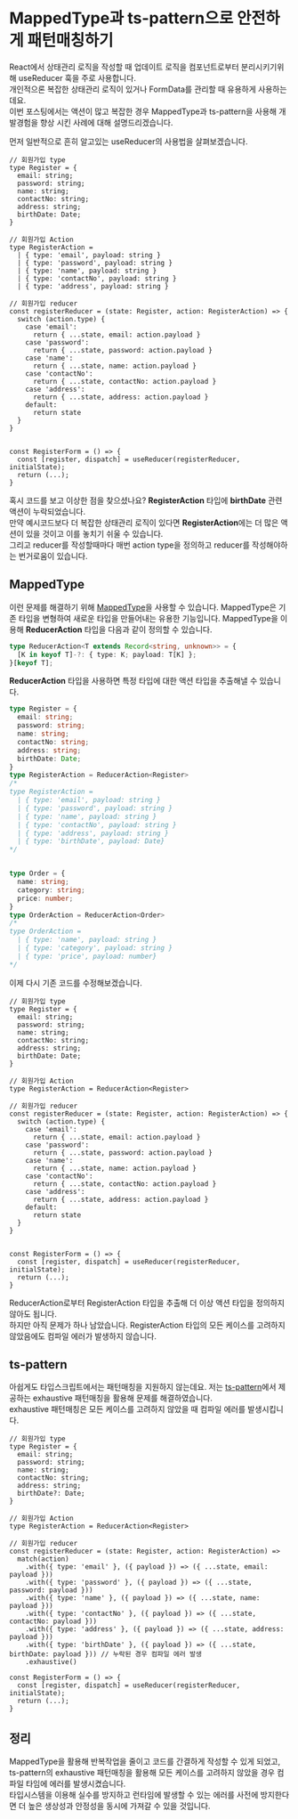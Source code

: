 # MappedType과 ts-pattern으로 안전하게 패턴매칭하기

React에서 상태관리 로직을 작성할 때 업데이트 로직을 컴포넌트로부터 분리시키기위해 useReducer 훅을 주로 사용합니다.   
개인적으론 복잡한 상태관리 로직이 있거나 FormData를 관리할 때 유용하게 사용하는데요.  
이번 포스팅에서는 액션이 많고 복잡한 경우 MappedType과 ts-pattern을 사용해 개발경험을 향상 시킨 사례에 대해 설명드리겠습니다.

먼저 일반적으로 흔히 알고있는 useReducer의 사용법을 살펴보겠습니다.
```tsx
// 회원가입 type
type Register = {
  email: string;
  password: string;
  name: string;
  contactNo: string;
  address: string;
  birthDate: Date;
}

// 회원가입 Action
type RegisterAction =
  | { type: 'email', payload: string }
  | { type: 'password', payload: string }
  | { type: 'name', payload: string }
  | { type: 'contactNo', payload: string }
  | { type: 'address', payload: string }

// 회원가입 reducer
const registerReducer = (state: Register, action: RegisterAction) => {
  switch (action.type) {
    case 'email':
      return { ...state, email: action.payload }
    case 'password':
      return { ...state, password: action.payload }
    case 'name':
      return { ...state, name: action.payload }
    case 'contactNo':
      return { ...state, contactNo: action.payload }
    case 'address':
      return { ...state, address: action.payload }
    default:
      return state
  }
}


const RegisterForm = () => {
  const [register, dispatch] = useReducer(registerReducer, initialState);
  return (...);
}
```

혹시 코드를 보고 이상한 점을 찾으셨나요? **RegisterAction** 타입에 **birthDate** 관련 액션이 누락되었습니다.   
만약 예시코드보다 더 복잡한 상태관리 로직이 있다면 **RegisterAction**에는 더 많은 액션이 있을 것이고 이를 놓치기 쉬울 수 있습니다.   
그리고 reducer를 작성할때마다 매번 action type을 정의하고 reducer를 작성해야하는 번거로움이 있습니다.


## MappedType

이런 문제를 해결하기 위해 [MappedType](https://www.typescriptlang.org/docs/handbook/2/mapped-types.html)을 사용할 수 있습니다. MappedType은 기존 타입을 변형하여 새로운 타입을 만들어내는 유용한 기능입니다. 
MappedType을 이용해 **ReducerAction** 타입을 다음과 같이 정의할 수 있습니다.

```ts
type ReducerAction<T extends Record<string, unknown>> = {
  [K in keyof T]-?: { type: K; payload: T[K] };
}[keyof T];
```
 **ReducerAction** 타입을 사용하면 특정 타입에 대한 액션 타입을 추출해낼 수 있습니다.

```ts
type Register = {
  email: string;
  password: string;
  name: string;
  contactNo: string;
  address: string;
  birthDate: Date;
}
type RegisterAction = ReducerAction<Register>
/*
type RegisterAction =
  | { type: 'email', payload: string }
  | { type: 'password', payload: string }
  | { type: 'name', payload: string }
  | { type: 'contactNo', payload: string }
  | { type: 'address', payload: string }
  | { type: 'birthDate', payload: Date}
*/


type Order = {
  name: string;
  category: string;
  price: number;
}
type OrderAction = ReducerAction<Order>
/*
type OrderAction =
  | { type: 'name', payload: string }
  | { type: 'category', payload: string }
  | { type: 'price', payload: number}
*/
```

이제 다시 기존 코드를 수정해보겠습니다.

```tsx
// 회원가입 type
type Register = {
  email: string;
  password: string;
  name: string;
  contactNo: string;
  address: string;
  birthDate: Date;
}

// 회원가입 Action
type RegisterAction = ReducerAction<Register>

// 회원가입 reducer
const registerReducer = (state: Register, action: RegisterAction) => {
  switch (action.type) {
    case 'email':
      return { ...state, email: action.payload }
    case 'password':
      return { ...state, password: action.payload }
    case 'name':
      return { ...state, name: action.payload }
    case 'contactNo':
      return { ...state, contactNo: action.payload }
    case 'address':
      return { ...state, address: action.payload }
    default:
      return state
  }
}


const RegisterForm = () => {
  const [register, dispatch] = useReducer(registerReducer, initialState);
  return (...);
}
```

ReducerAction로부터 RegisterAction 타입을 추출해 더 이상 액션 타입을 정의하지 않아도 됩니다.   
하지만 아직 문제가 하나 남았습니다. RegisterAction 타입의 모든 케이스를 고려하지 않았음에도 컴파일 에러가 발생하지 않습니다.    

## ts-pattern

아쉽게도 타입스크립트에서는 패턴매칭을 지원하지 않는데요. 저는 [ts-pattern](https://github.com/gvergnaud/ts-pattern)에서 제공하는 exhaustive 패턴매칭을 활용해 문제를 해결하였습니다.   
exhaustive 패턴매칭은 모든 케이스를 고려하지 않았을 때 컴파일 에러를 발생시킵니다. 

```tsx
// 회원가입 type
type Register = {
  email: string;
  password: string;
  name: string;
  contactNo: string;
  address: string;
  birthDate?: Date;
}

// 회원가입 Action
type RegisterAction = ReducerAction<Register>

// 회원가입 reducer
const registerReducer = (state: Register, action: RegisterAction) => 
  match(action)
    .with({ type: 'email' }, ({ payload }) => ({ ...state, email: payload }))
    .with({ type: 'password' }, ({ payload }) => ({ ...state, password: payload }))
    .with({ type: 'name' }, ({ payload }) => ({ ...state, name: payload }))
    .with({ type: 'contactNo' }, ({ payload }) => ({ ...state, contactNo: payload }))
    .with({ type: 'address' }, ({ payload }) => ({ ...state, address: payload }))
    .with({ type: 'birthDate' }, ({ payload }) => ({ ...state, birthDate: payload })) // 누락된 경우 컴파일 에러 발생
    .exhaustive()

const RegisterForm = () => {
  const [register, dispatch] = useReducer(registerReducer, initialState);
  return (...);
}
```

## 정리
MappedType을 활용해 반복작업을 줄이고 코드를 간결하게 작성할 수 있게 되었고,   
ts-pattern의 exhaustive 패턴매칭을 활용해 모든 케이스를 고려하지 않았을 경우 컴파일 타임에 에러를 발생시켰습니다.    
타입시스템을 이용해 실수를 방지하고 런타임에 발생할 수 있는 에러를 사전에 방지한다면 더 높은 생상성과 안정성을 동시에 가져갈 수 있을 것입니다.

